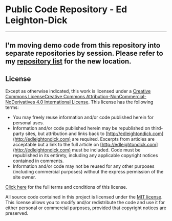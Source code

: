 # Public Code Repository - Ed Leighton-Dick

---
**I'm moving demo code from this repository into separate repositories by session. Please refer to my [repository list](https://github.com/eleightondick) for the new location.**
---

## License
Except as otherwise indicated, this work is licensed under a [Creative Commons LicenseCreative Commons Attribution-NonCommercial-NoDerivatives 4.0 International License](http://creativecommons.org/licenses/by-nc-nd/4.0/ "CC-BY-NC-ND-4.0"). This license has the following terms:

* You may freely reuse information and/or code published herein for personal uses.
* Information and/or code published herein may be republished on third-party sites, but attribution and links back to [http://edleightondick.com](http://edleightondick.com) are required. Excerpts from articles are acceptable but a link to the full article on [http://edleightondick.com](http://edleightondick.com) must be included. Code must be republished in its entirety, including any applicable copyright notices contained in comments.
* Information and/or code may not be reused for any other purposes (including commercial purposes) without the express permission of the site owner.

[Click here](http://creativecommons.org/licenses/by-nc-nd/4.0/ "License information") for the full terms and conditions of this license.

All source code contained in this project is licensed under the [MIT license](http://opensource.org/licenses/mit-license.php "MIT license"). This license allows you to modify and/or redistribute the code and use it for either personal or commercial purposes, provided that copyright notices are preserved.
